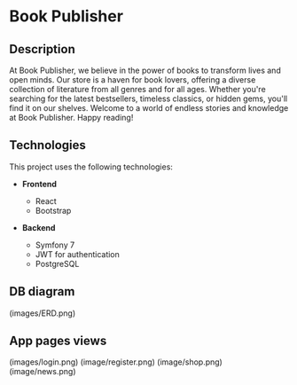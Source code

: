 # Book Publisher

## Description
At Book Publisher, we believe in the power of books to transform lives and open minds. Our store is a haven for book lovers, offering a diverse collection of literature from all genres and for all ages. Whether you're searching for the latest bestsellers, timeless classics, or hidden gems, you'll find it on our shelves.
Welcome to a world of endless stories and knowledge at Book Publisher. Happy reading!

## Technologies
This project uses the following technologies:
- **Frontend**
  - React
  - Bootstrap

- **Backend**
  - Symfony 7
  - JWT for authentication
  - PostgreSQL


## DB diagram
(images/ERD.png)


## App pages views
(images/login.png)
(image/register.png)
(image/shop.png)
(image/news.png)